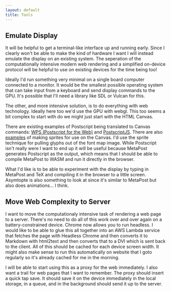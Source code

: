 ```yaml
---
layout: default
title: Tools
---
```


## Emulate Display

It will be helpful to get a terminal-like interface up and running early.
Since I clearly won't be able to make the kind of hardware I want I will
instead emulate the display on an existing system. The seperation of
the computationally intensive modern web rendering and a simplified on-device
protocol will be helpful to use on existing devices for the time being too!

Ideally I'd run something very minimal on a single board computer connected to a
monitor. It would be the smallest possible operating system that can take input
from a keyboard and send display commands to the GPU. It's possible that I'll
need a library like SDL or Vulcan for this.

The other, and more intensive solution, is to do everything with web technology.
Ideally here too we'd use the GPU with webgl. This too seems a bit complex to start
with do we might just start with the HTML Canvas.

There are existing examples of Postscript being translated to Canvas commands:
[WPS (Postscript for the Web)](http://logand.com/sw/wps/index.html) and [PostscriptJS](https://github.com/zaphod42/PostscriptJS). There are also 
[examples](http://www.williammalone.com/articles/create-html5-canvas-javascript-sprite-animation/) of making
sprites for use on the Canvas. I'd use the sprite technique for pulling glyphs out of the font map image.
While Postscript isn't really were I want to end up
it will be useful because MetaPost generates Postscript as the output, which means
that I should be able to compile MetaPost to WASM and run it directly in the browser.

What I'd like is to be able to experiment with the display by typing in MetaPost and TeX
and compiling it in the browser to a little screen. Asymtopte is also something to look
at since it's similar to MetaPost but also does animations... I think.

## Move Web Complexity to Server

I want to move the computationaly intensive task of rendering a web page to a server. There's
no need to do all of this work over and over again on a battery-constrained device. Chrome now
allows you to run headless. I would like to be able to glue this all together into an AWS Lambda
service that fetches the page with Headless Chrome and then converts it to Markdown with html2text
and then converts that to a DVI which is sent back to the client. All of this should be cached for
each device screen width. It might also make sense to run this automatically on website that I
goto regularly so it's already cached for me in the morning. 

I will be able to start using this as a proxy for the web immediately. I also want a trail for web
pages that I want to remember. The proxy should insert a quick tap save. It should save it on the
device immediately in the local storage, in a queue, and in the background should send it up to the
server. 

